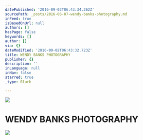 ```yaml
---
datePublished: '2016-09-02T06:43:34.262Z'
sourcePath: _posts/2016-06-07-wendy-banks-photography.md
inFeed: true
isBasedOnUrl: null
authors: []
hasPage: false
keywords: []
author: []
via: {}
dateModified: '2016-09-02T06:43:32.723Z'
title: WENDY BANKS PHOTOGRAPHY
publisher: {}
description: ''
inLanguage: null
inNav: false
starred: true
_type: Blurb

---
```

![](https://s3-us-west-2.amazonaws.com/the-grid-img/p/f7be659e7f535b5a908c92b48dfebf3886a37a1d.jpg)

# **WENDY BANKS PHOTOGRAPHY**
![](https://the-grid-user-content.s3-us-west-2.amazonaws.com/cdceec5d-a805-4e9e-8a37-5f3014e8dfe5.jpg)